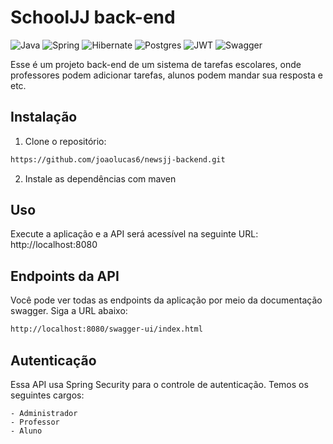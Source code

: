 # SchoolJJ back-end

![Java](https://img.shields.io/badge/java-%23ED8B00.svg?style=for-the-badge&logo=openjdk&logoColor=white)
![Spring](https://img.shields.io/badge/spring-%236DB33F.svg?style=for-the-badge&logo=spring&logoColor=white)
![Hibernate](https://img.shields.io/badge/Hibernate-59666C?style=for-the-badge&logo=Hibernate&logoColor=white)
![Postgres](https://img.shields.io/badge/postgres-%23316192.svg?style=for-the-badge&logo=postgresql&logoColor=white)
![JWT](https://img.shields.io/badge/JWT-black?style=for-the-badge&logo=JSON%20web%20tokens)
![Swagger](https://img.shields.io/badge/-Swagger-%23Clojure?style=for-the-badge&logo=swagger&logoColor=white)

Esse é um projeto back-end de um sistema de tarefas escolares, onde professores podem adicionar tarefas, alunos podem mandar sua resposta e etc.


## Instalação


1. Clone o repositório:

```bash
https://github.com/joaolucas6/newsjj-backend.git
```

2. Instale as dependências com maven

## Uso

Execute a aplicação e a API será acessível na seguinte URL: http://localhost:8080

## Endpoints da API

Você pode ver todas as endpoints da aplicação por meio da documentação swagger. Siga a URL abaixo:

```markdown
http://localhost:8080/swagger-ui/index.html
```

## Autenticação

Essa API usa Spring Security para o controle de autenticação. Temos os seguintes cargos:

```
- Administrador
- Professor
- Aluno
```
